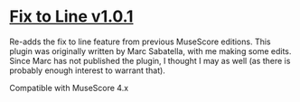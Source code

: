 # [Fix to Line v1.0.1](https://musescore.org/project/fix-to-line)

Re-adds the fix to line feature from previous MuseScore editions.
This plugin was originally written by Marc Sabatella, with me making some edits. Since Marc has not published the plugin, I thought I may as well  (as there is probably enough interest to warrant that).

Compatible with MuseScore 4.x
